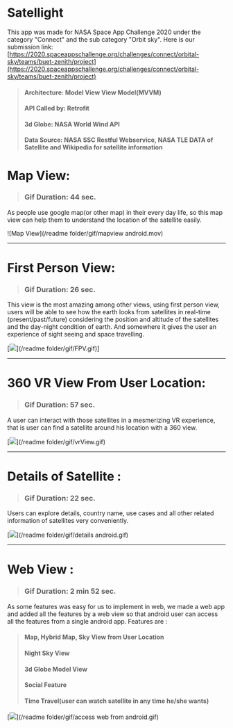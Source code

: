 #  Satellight
This app was made for NASA Space App Challenge 2020 under the category "Connect" and the sub category "Orbit sky". Here is our submission link: [https://2020.spaceappschallenge.org/challenges/connect/orbital-sky/teams/buet-zenith/project](https://2020.spaceappschallenge.org/challenges/connect/orbital-sky/teams/buet-zenith/project)

> #### Architecture: Model View View Model(MVVM)
> #### API Called by: Retrofit
> #### 3d Globe: NASA World Wind API
> #### Data Source: NASA SSC Restful Webservice, NASA TLE DATA of Satellite and Wikipedia for satellite information

# Map View:

> ### Gif Duration: 44 sec.

As people use google map(or other map) in their every day life, so this map view can help them to understand the location of the satellite easily.

![Map View](/readme folder/gif/mapview android.mov)

---

# First Person View:

> ### Gif Duration: 26 sec.

This view is the most amazing among other views, using first person view, users will be able to see how the earth looks from satellites in real-time (present/past/future) considering the position and altitude of the satellites and the day-night condition of earth. And somewhere it gives the user an experience of sight seeing and space travelling.

[<img src ="/readme folder/gif/FPV.gif" idth="70%">](/readme folder/gif/FPV.gif)]

---

# 360 VR View From User Location:

> ### Gif Duration: 57 sec.

A user can interact with those satellites in a mesmerizing VR experience, that is user can find a satellite around his location with a 360 view.

[<img src ="/readme folder/gif/vrView.gif" idth="70%">](/readme folder/gif/vrView.gif)

---

# Details of Satellite :

> ### Gif Duration: 22 sec.

Users can explore details, country name, use cases and all other related information of satellites very conveniently.

[<img src ="/readme folder/gif/details android.gif" idth="70%">](/readme folder/gif/details android.gif)


---

# Web View :

> ### Gif Duration: 2 min 52 sec.

As some features was easy for us to implement in web, we made a web app and added all the features by a web view so that android user can access all the features from a single android app. Features are :
> #### Map, Hybrid Map, Sky View from User Location
> #### Night Sky View
> #### 3d Globe Model View
> #### Social Feature
> #### Time Travel(user can watch satellite in any time he/she wants)

[<img src ="/readme folder/gif/access web from android.gif" idth="70%">](/readme folder/gif/access web from android.gif)